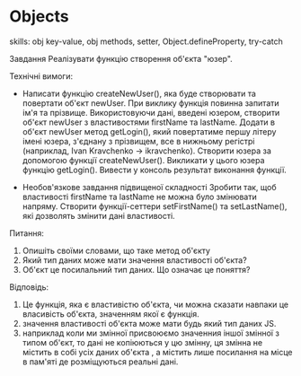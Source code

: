 # Objects

skills: obj key-value, obj methods, setter, Object.defineProperty, try-catch

Завдання
Реалізувати функцію створення об'єкта "юзер".

Технічні вимоги:

-   Написати функцію createNewUser(), яка буде створювати та повертати об'єкт newUser.
    При виклику функція повинна запитати ім'я та прізвище.
    Використовуючи дані, введені юзером, створити об'єкт newUser з властивостями firstName та lastName.
    Додати в об'єкт newUser метод getLogin(), який повертатиме першу літеру імені юзера, з'єднану з прізвищем, все в нижньому регістрі (наприклад, Ivan Kravchenko → ikravchenko).
    Створити юзера за допомогою функції createNewUser(). Викликати у цього юзера функцію getLogin(). Вивести у консоль результат виконання функції.

-   Необов'язкове завдання підвищеної складності
    Зробити так, щоб властивості firstName та lastName не можна було змінювати напряму. Створити функції-сеттери setFirstName() та setLastName(), які дозволять змінити дані властивості.

Питання:

1. Опишіть своїми словами, що таке метод об'єкту
2. Який тип даних може мати значення властивості об'єкта?
3. Об'єкт це посилальний тип даних. Що означає це поняття?

Відповідь:

1. Це функція, яка є властивістю об'єкта, чи можна сказати навпаки це власивість об'єкта, значенням якої є функція.
2. значення властивості об'єкта може мати будь який тип даних JS.
3. наприклад коли ми змінної присвоюємо значенния іншої змінної з типом об'єкт, то дані не копіюються у цю змінну, ця змінна не містить в собі усіх даних об'єкта , а містить лише посилання на місце в пам'яті де розміщуються реальні дані.
